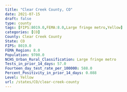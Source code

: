 ```yaml
---
title: "Clear Creek County, CO"
date: 2021-07-15
draft: false
type: county
tags: [FIPS:8019.0,FEMA:8.0,Large fringe metro,Yellow]
categories: [CO]
County: Clear Creek County
State: CO
FIPS: 8019.0
FEMA_Region: 8.0
Population: 9700.0
NCHS_Urban_Rural_Classification: Large fringe metro
Tests_in_prior_14_days: 57.0
Fourteen_day_test_rate_per_100000: 588.0
Percent_Positivity_in_prior_14_days: 0.088
Level: Yellow
url: /states/CO/clear-creek-county
---
```



